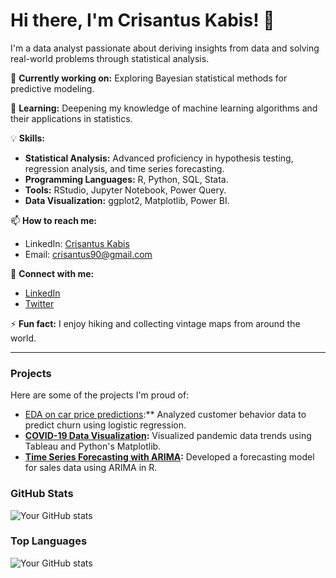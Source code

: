# Hi there, I'm Crisantus Kabis! 👋

I'm a data analyst passionate about deriving insights from data and solving real-world problems through statistical analysis.

🔭 **Currently working on:** Exploring Bayesian statistical methods for predictive modeling.

🌱 **Learning:** Deepening my knowledge of machine learning algorithms and their applications in statistics.

💡 **Skills:** 

- **Statistical Analysis:** Advanced proficiency in hypothesis testing, regression analysis, and time series forecasting.
- **Programming Languages:** R, Python, SQL, Stata.
- **Tools:** RStudio, Jupyter Notebook, Power Query.
- **Data Visualization:** ggplot2, Matplotlib, Power BI.

📫 **How to reach me:** 
- LinkedIn: [Crisantus Kabis](https://www.linkedin.com/in/cris-santos-265347245?utm_source=share&utm_campaign=share_via&utm_content=profile&utm_medium=android_app)
- Email: crisantus90@gmail.com

🔗 **Connect with me:**
- [LinkedIn](https://www.linkedin.com/in/cris-santos-265347245?utm_source=share&utm_campaign=share_via&utm_content=profile&utm_medium=android_app)
- [Twitter](https://x.com/SantozCris?t=aeQHxk3FvsKxicXuItElJg&s=09)

⚡ **Fun fact:** I enjoy hiking and collecting vintage maps from around the world.

---

### Projects

Here are some of the projects I'm proud of:

- [EDA on car price predictions](Car-price-prediction-EDA):** Analyzed customer behavior data to predict churn using logistic regression.
- **[COVID-19 Data Visualization](link-to-project):** Visualized pandemic data trends using Tableau and Python's Matplotlib.
- **[Time Series Forecasting with ARIMA](link-to-project):** Developed a forecasting model for sales data using ARIMA in R.

### GitHub Stats

![Your GitHub stats](https://github-readme-stats.vercel.app/api?username=your-username&show_icons=true)

### Top Languages
![Your GitHub stats](https://github-readme-stats.vercel.app/api/top-langs?username=datamugger&show_icons=true&locale=en&layout=compact)
